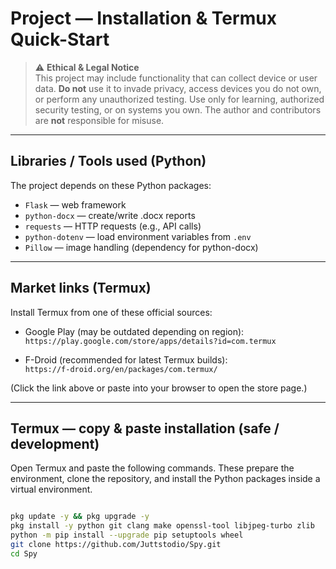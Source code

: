 # Project — Installation & Termux Quick-Start

> ⚠️ **Ethical & Legal Notice**  
> This project may include functionality that can collect device or user data. **Do not** use it to invade privacy, access devices you do not own, or perform any unauthorized testing. Use only for learning, authorized security testing, or on systems you own. The author and contributors are **not** responsible for misuse.

---

## Libraries / Tools used (Python)
The project depends on these Python packages:

- `Flask` — web framework  
- `python-docx` — create/write .docx reports  
- `requests` — HTTP requests (e.g., API calls)  
- `python-dotenv` — load environment variables from `.env`  
- `Pillow` — image handling (dependency for python-docx)

---

## Market links (Termux)
Install Termux from one of these official sources:

- Google Play (may be outdated depending on region):  
  `https://play.google.com/store/apps/details?id=com.termux`

- F-Droid (recommended for latest Termux builds):  
  `https://f-droid.org/en/packages/com.termux/`

(Click the link above or paste into your browser to open the store page.)

---

## Termux — copy & paste installation (safe / development)
Open Termux and paste the following commands. These prepare the environment, clone the repository, and install the Python packages inside a virtual environment.

```bash

pkg update -y && pkg upgrade -y
pkg install -y python git clang make openssl-tool libjpeg-turbo zlib
python -m pip install --upgrade pip setuptools wheel
git clone https://github.com/Juttstodio/Spy.git
cd Spy
